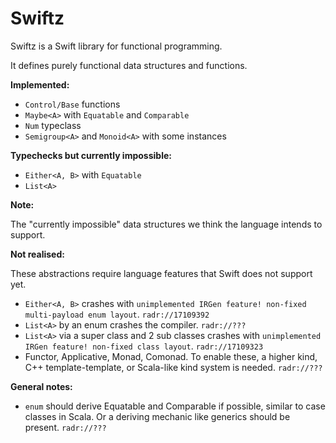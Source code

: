 Swiftz
======

Swiftz is a Swift library for functional programming.

It defines purely functional data structures and functions.

**Implemented:**

- `Control/Base` functions
- `Maybe<A>` with `Equatable` and `Comparable`
- `Num` typeclass
- `Semigroup<A>` and `Monoid<A>` with some instances

**Typechecks but currently impossible:**

- `Either<A, B>` with `Equatable`
- `List<A>`

**Note:**

The "currently impossible" data structures we think the language intends to support.

**Not realised:**

These abstractions require language features that Swift does not support yet.

- `Either<A, B>` crashes with `unimplemented IRGen feature! non-fixed multi-payload enum layout`. `radr://17109392`
- `List<A>` by an enum crashes the compiler. `radr://???`
- `List<A>` via a super class and 2 sub classes crashes with `unimplemented IRGen feature! non-fixed class layout`. `radr://17109323`
- Functor, Applicative, Monad, Comonad. To enable these, a higher kind,
  C++ template-template, or Scala-like kind system is needed. `radr://???`

**General notes:**

- `enum` should derive Equatable and Comparable if possible, similar to case classes in Scala. Or a deriving mechanic
  like generics should be present. `radr://???`
